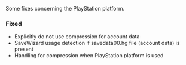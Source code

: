 Some fixes concerning the PlayStation platform.

### Fixed
* Explicitly do not use compression for account data
* SaveWizard usage detection if savedata00.hg file (account data) is present
* Handling for compression when PlayStation platform is used
